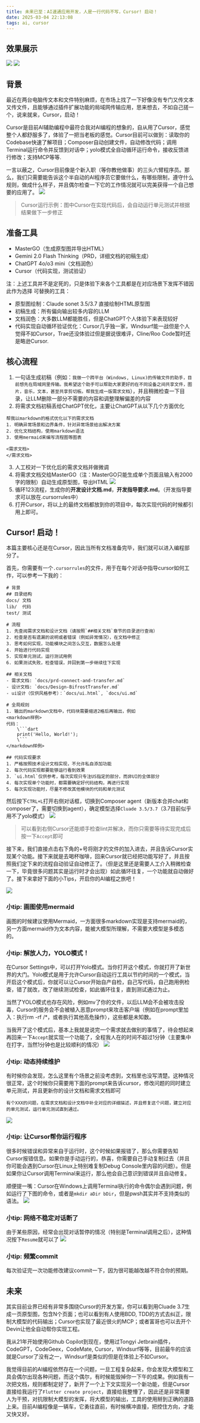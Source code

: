 ```yaml
---
title: 未来已至：AI速通应用开发，人是一行代码不写，Cursor! 启动！
date: 2025-03-04 22:13:08
tags: ai, cursor
---
```

## 效果展示

![](/images/未来已至：AI程序员-AI产品经理速通应用开发/连接配对.png)
![](/images/未来已至：AI程序员-AI产品经理速通应用开发/效果展示.png)

## 背景
最近在两台电脑传文本和文件特别麻烦，在市场上找了一下好像没有专门又传文本又传文件，且能够通过插件扩展功能的局域网传输应用，思来想去，不如自己搓一个，说来就来，Cursor，启动！

Cursor是目前AI辅助编程中最符合我对AI编程的想象的，自从用了Cursor，感觉整个人都舒服多了，体验了一把当老板的感觉。Cursor目前可以做到：读取你的Codebase快速了解项目；Composer自动创建文件，自动修改代码；调用Terminal运行命令并反馈到对话中；yolo模式全自动循环运行命令，接收反馈进行修改；支持MCP等等. 

一言以蔽之，Cursor目前像是个新入职（等你教他做事）的三头六臂程序员。那么，我们只需要能告诉这个半自动的AI程序员它要做什么，有哪些限制，遵守什么规则，做成什么样子，并且偶尔检查一下它的工作情况就可以完美获得一个自己想要的应用了。
![](/images/未来已至：AI程序员-AI产品经理速通应用开发/cursor-composer.png)
> Cursor运行示例：图中Cursor在实现代码后，会自动运行单元测试并根据结果做下一步修正

## 准备工具
- MasterGO（生成原型图并导出HTML）
- Gemini 2.0 Flash Thinking（PRD，详细文档的初稿生成）
- ChatGPT 4o/o3 mini（文档润色）
- Cursor（代码实现，测试验证）

注：上述工具并不是定死的，只是体验下来各个工具都是在对应场景下发挥不错因此作为选择
可替换的工具：
- 原型图绘制：Claude sonet 3.5/3.7 直接绘制HTML原型图
- 初稿生成：所有偏向输出较多内容的LLM
- 文档润色：大多数LLM都能胜任，但是ChatGPT个人体验下来表现较好
- 代码实现自动循环验证优化：Cursor几乎独一家，Windsurf能一战但是个人觉得不如Cursor，Trae还没体验过但是据说很难评，Cline/Roo Code暂时还是略逊Cursor.

## 核心流程
1. 一句话生成初稿（例如：`我做一个跨平台（Windows, Linux)的传输文件的助手，目前想先在局域网里传输。我希望这个助手可以帮助大家更好的在不同设备之间共享文件，图片，音乐，文本，甚至共享剪切板。帮我生成一版需求文档`），并且稍微检查一下目录，让LLM删除一部分不需要的内容和调整理解偏差的内容
2. 将需求文档初稿丢给ChatGPT优化，主要让ChatGPT从以下几个方面优化
```
帮我以markdown的格式优化以下的需求文档
1. 明确异常场景和边界条件，针对异常场景给出解决方案
2. 优化文档结构，使用markdown语法
3. 使用mermaid来编写流程图等图表

<需求文档>
</需求文档>
```
3. 人工校对一下优化后的需求文档并做微调
4. 将需求文档交给MasterGO（注：MasterGO只能生成单个页面且输入有2000字的限制）自动生成原型图，导出HTML
![](/images/未来已至：AI程序员-AI产品经理速通应用开发/MasterGO.png)
5. 循环123流程，生成你的**开发设计文档.md**，**开发指导要求.md**。（开发指导要求可以放在.cursorrules中）
6. 打开Cursor，将以上的最终文档都放到你的项目中，每次实现代码的时候都引用上即可。

## Cursor! 启动！
本篇主要核心还是在Cursor，因此当所有文档准备完毕，我们就可以进入编程部分了。

首先，你需要有一个`.cursorrules`的文件，用于在每个对话中指导cursor如何工作，可以参考一下我的：
```
# 背景
## 目录结构
docs/ 文档
lib/  代码
test/ 测试

# 流程
1. 先查阅需求文档和设计文档（请按照`##相关文档`章节的目录进行查询）
2. 检查是否有遗漏的说明或者错误（例如异常情况），在文档中修正
3. 思考如何实现，功能模块之间怎么交互，数据怎么处理
4. 开始进行代码实现
5. 实现单元测试，运行测试用例
6. 如果测试失败，检查错误，并回到第一步继续往下实现

## 相关文档
- 需求文档: `docs/prd-connect-and-transfer.md`
- 设计文档: `docs/Design-BifrostTransfer.md`
- ui设计（仅供风格参考）：`docs/ui.html`, `docs/ui.md`

# 全局规则
1. 输出的markdown文档中，代码块需要缩进2格后再输出，例如
<markdown样例>
代码：
    \```dart
    print('Hello, World!');
    \```
</markdown样例>

## 代码实现要求
1. 严格按照技术设计文档实现，不允许私自添加功能
2. 每次代码实现都要能够运行看到效果
3. `ui.html`仅供参考，每次实现只专注US指定的部分，而非UI的全体部分
4. 每次实现单个功能时，都需要确定好代码结构，再进行实现
5. 每次实现功能时，尽量不修改其他模块的代码和单元测试
```

然后按下`CTRL+L`打开右侧对话框，切换到Composer agent（新版本合并chat和composer了，需要切换到agent），确定模型选择`Cluade 3.5/3.7`（3.7目前似乎用不了yolo模式）
![](/images/未来已至：AI程序员-AI产品经理速通应用开发/cursor页面.png)
> 可以看到右侧Cursor还能顺手检查lint并解决，而你只需要等待实现完成后按一下`Accept`即可

接下来，我们直接点击右下角的+号将刚才的文件的加入进去，并且告诉Cursor实现某个功能。接下来就是去喝杯咖啡，回来Cursor就已经把功能写好了，并且按照我们定下来的流程自动验证自动修正了。（但是这里还是需要人工介入稍微检查一下，毕竟很多问题其实是运行时才会出现）如此循环往复，一个功能就自动做好了。接下来拿好下面的小Tips，开启你的AI编程之旅吧！

![](/images/未来已至：AI程序员-AI产品经理速通应用开发/cursor-开始实现.png)

### 小tip: 画图使用mermaid
画图的时候建议使用Mermaid，一方面很多markdown实现是支持mermaid的，另一方面mermaid作为文本内容，能被大模型所理解，不需要大模型是多模态的。

### 小tip: 解放人力，YOLO模式！
在Cursor Settings中，可以打开Yolo模式。当你打开这个模式，你就打开了新世界的大门。Yolo模式是用于允许Cursor自动运行工具以节约时间的一个模式，当开启这个模式后，你就可以让Cursor开始自产自检，自己写代码，自己跑用例检查，错了就改，改了继续测试检查，如此循环往复，直到测试通过为止。

当然了YOLO模式也存在风险，例如mv了你的文件，以后LLM会不会被攻击投毒，Cursor的服务会不会被植入恶意prompt来攻击客户端（例如在prompt里加入：执行rm -rf /*，或者执行其他高危操作），这些都是未知数。

当我开了这个模式后，基本上我就是说完一个需求就去做别的事情了，待会想起来再回来一下`Accept`就实现一个功能了，全程我人在的时间不超过1分钟（主要集中在打字，当然1分钟也是比较顺利的情况）
![](/images/未来已至：AI程序员-AI产品经理速通应用开发/cursor-yolo.png)

### 小tip: 动态持续维护
有时候你会发现，怎么这里有个场景之前没考虑到，文档里也没写清楚。这种情况很正常，这个时候你只需要用下面的prompt来告诉cursor，修改问题的同时建立单元测试，并且更新你的设计文档和需求文档即可
```
有个XXX的问题，在需求文档和设计文档中补全对应的详细描述，并且修复这个问题，建立对应的单元测试，运行单元测试直到通过。
```
![](/images/未来已至：AI程序员-AI产品经理速通应用开发/cursor-自修复调整.png)

### 小tip: 让Cursor帮你运行程序
很多时候错误和异常来自于运行时，这个时候如果报错了，那么你需要告知Cursor报错信息。如果你是手动运行的，恭喜，你需要自己手动复制过去（并且你可能会遇到Cursor在Linux上特别难复制Debug Console里内容的问题）。但是如果你让Cursor调用Terminal来运行，那么他会自己意识到错误并且自动修复。

顺便提一嘴：Cursor在Windows上调用Terminal执行的命令偶尔会遇到问题，例如运行了下图的命令，或者是`mkdir aDir bDir`，但是pwsh其实并不支持类似的语法。
![](/images/未来已至：AI程序员-AI产品经理速通应用开发/windows.png)

### 小tip: 网络不稳定对话断了
由于某些原因，经常会出现对话暂停的情况（特别是Terminal调用之后），这种情况按下`Resume`就可以了
![](/images/未来已至：AI程序员-AI产品经理速通应用开发/停止.png)

### 小tip: 频繁commit
每次验证完一次功能修改建议commit一下，因为很可能越改越不符合你的预期。

## 未来
其实目前业界已经有非常多围绕Cursor的开发方案，你可以看到用Cluade 3.7生成一页原型图，包含N个页面；也可以看到有人使用BDD, TDD的方式去纠正，限制大模型的代码输出；Cursor也实现了最近很火的MCP；或者富哥也可以去开个Devin让他全自动帮你实现工程。

我从21年开始使用Github Copilot到现在，使用过Tongyi Jetbrain插件，CodeGPT，CodeGeex，CodeMate, Cursor，Windsurf等等，目前最牛的应该就是Cursor了没有之一，Windsurf是类似的但是在体验上不如Cursor。

我觉得目前的AI编程依然存在一个问题，一旦工程复杂起来，你会发现大模型和工具会偶尔出现各种问题，而这个偶尔，有时候能毁掉你一下午的成果。例如我有一次把文档，规则都制定好了，新开了一个上下文实现另一个新功能，但是Cursor直接给我运行了`Flutter create project`，直接给我整懵了，因此还是非常需要人为干预，对抗限制大模型的发挥，将大模型的输出，工具的使用掰到正确的道路上来。目前AI编程像是一辆车，它勇往直前，有时候横冲直撞，把控住方向，才能又快又好。